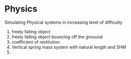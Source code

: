 # Physics
Simulating Physical systems in increasing level of difficulty
1. freely falling object
2. freely falling object bouncing off the groound
3. coefficient of restitution
4. Vertical spring mass system with natural length and SHM
5. 
